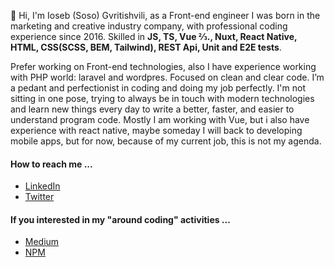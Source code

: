 👋 Hi, I'm Ioseb (Soso) Gvritishvili, as a Front-end engineer I was born in the marketing and creative industry company, with professional coding experience since 2016. 
Skilled in **JS, TS, Vue ⅔., Nuxt, React Native, HTML, CSS(SCSS, BEM, Tailwind), REST Api, Unit and E2E tests**. 

Prefer working on Front-end technologies, also I have experience working with PHP world: laravel and wordpres.
Focused on clean and clear code. I’m a pedant and perfectionist in coding and doing my job perfectly.
I'm not sitting in one pose, trying to always be in touch with modern technologies and learn new things every day to write a better, faster, and easier to understand program code.
Mostly I am working with Vue, but i also have experience with react native, maybe someday I will back to developing mobile apps, but for now, because of my current job, this is not my agenda.

#### How to reach me ...

- [LinkedIn](https://www.linkedin.com/in/ioseb-gvritishvili/)
- [Twitter](https://twitter.com/SosoGvritishvi1)

#### If you interested in my "around coding" activities ...

- [Medium](https://medium.com/@sosogvritishvili)
- [NPM](https://www.npmjs.com/~sosog)

